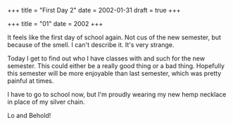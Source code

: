 +++
title = "First Day 2"
date = 2002-01-31
draft = true
+++

+++
title = "01"
date = 2002
+++

It feels like the first day of school again. Not cus of the new semester, but because of the smell. I can't describe it. It's very strange.

Today I get to find out who I have classes with and such for the new semester. This could either be a really good thing or a bad thing. Hopefully this semester will be more enjoyable than last semester, which was pretty painful at times.

I have to go to school now, but I'm proudly wearing my new hemp necklace in place of my silver chain.

Lo and Behold!